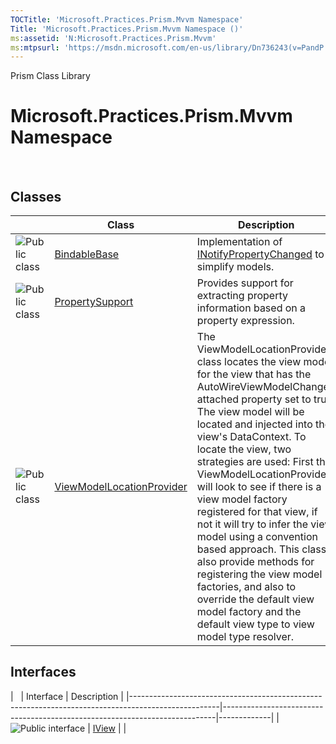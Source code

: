 ```yaml
---
TOCTitle: 'Microsoft.Practices.Prism.Mvvm Namespace'
Title: 'Microsoft.Practices.Prism.Mvvm Namespace ()'
ms:assetid: 'N:Microsoft.Practices.Prism.Mvvm'
ms:mtpsurl: 'https://msdn.microsoft.com/en-us/library/Dn736243(v=PandP.50)'
---
```


Prism Class Library

Microsoft.Practices.Prism.Mvvm Namespace
========================================

 

Classes
-------

<span id="classToggle"></span>
<table>
<colgroup>
<col width="33%" />
<col width="33%" />
<col width="33%" />
</colgroup>
<thead>
<tr class="header">
<th> </th>
<th>Class</th>
<th>Description</th>
</tr>
</thead>
<tbody>
<tr class="odd">
<td><img src="https://msdn.microsoft.com/en-us/Dn736243.pubclass(en-us,PandP.50).gif" title="Public class" /></td>
<td><a href="https://msdn.microsoft.com/t:microsoft.practices.prism.mvvm.bindablebase">BindableBase</a></td>
<td><div class="summary">
Implementation of <a href="http://msdn2.microsoft.com/en-us/library/ms133020">INotifyPropertyChanged</a> to simplify models.
</div></td>
</tr>
<tr class="even">
<td><img src="https://msdn.microsoft.com/en-us/Dn736243.pubclass(en-us,PandP.50).gif" title="Public class" /></td>
<td><a href="https://msdn.microsoft.com/t:microsoft.practices.prism.mvvm.propertysupport">PropertySupport</a></td>
<td><div class="summary">
Provides support for extracting property information based on a property expression.
</div></td>
</tr>
<tr class="odd">
<td><img src="https://msdn.microsoft.com/en-us/Dn736243.pubclass(en-us,PandP.50).gif" title="Public class" /></td>
<td><a href="https://msdn.microsoft.com/t:microsoft.practices.prism.mvvm.viewmodellocationprovider">ViewModelLocationProvider</a></td>
<td><div class="summary">
The ViewModelLocationProvider class locates the view model for the view that has the AutoWireViewModelChanged attached property set to true. The view model will be located and injected into the view's DataContext. To locate the view, two strategies are used: First the ViewModelLocationProvider will look to see if there is a view model factory registered for that view, if not it will try to infer the view model using a convention based approach. This class also provide methods for registering the view model factories, and also to override the default view model factory and the default view type to view model type resolver.
</div></td>
</tr>
</tbody>
</table>

Interfaces
----------

<span id="interfaceToggle"></span>
|                                                                                                    | Interface                                                                  | Description |
|----------------------------------------------------------------------------------------------------|----------------------------------------------------------------------------|-------------|
| ![](https://msdn.microsoft.com/en-us/Dn736243.pubinterface(en-us,PandP.50).gif "Public interface") | [IView](https://msdn.microsoft.com/t:microsoft.practices.prism.mvvm.iview) |             |
